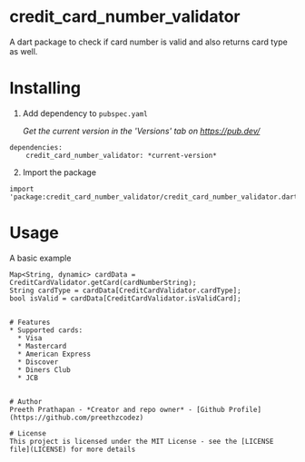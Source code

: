 # credit_card_number_validator

A dart package to check if card number is valid and also returns card type as well.

# Installing
1. Add dependency to `pubspec.yaml`

    *Get the current version in the 'Versions' tab on https://pub.dev/*
```
dependencies:
    credit_card_number_validator: *current-version*
```

2. Import the package
```
import 'package:credit_card_number_validator/credit_card_number_validator.dart';
```

#  Usage
A basic example

    Map<String, dynamic> cardData = CreditCardValidator.getCard(cardNumberString);
    String cardType = cardData[CreditCardValidator.cardType];
    bool isValid = cardData[CreditCardValidator.isValidCard];

```

# Features
* Supported cards:
  * Visa
  * Mastercard
  * American Express
  * Discover
  * Diners Club
  * JCB


# Author
Preeth Prathapan - *Creator and repo owner* - [Github Profile](https://github.com/preethzcodez)

# License
This project is licensed under the MIT License - see the [LICENSE file](LICENSE) for more details
